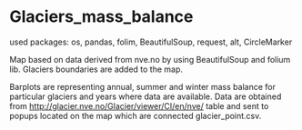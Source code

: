 # Glaciers_mass_balance
used packages:  os, pandas, folim, BeautifulSoup, request, alt, CircleMarker


Map based on data derived from nve.no by using BeautifulSoup and folium lib. 
Glaciers boundaries are added to the map. 

Barplots are representing annual, summer and winter mass balance for particular glaciers and years where data are available. 
Data are obtained from http://glacier.nve.no/Glacier/viewer/CI/en/nve/ table and sent to popups located on the map which are connected glacier_point.csv. 
